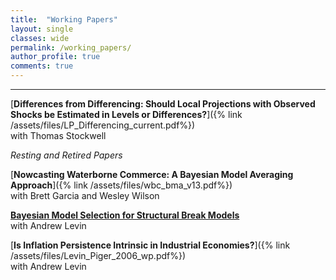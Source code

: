 ```yaml
---
title:  "Working Papers"
layout: single
classes: wide
permalink: /working_papers/
author_profile: true
comments: true
---
```


<HR>

[**Differences from Differencing: Should Local Projections with Observed Shocks be Estimated in Levels or Differences?**]({% link /assets/files/LP_Differencing_current.pdf%}) <br>
with Thomas Stockwell


*Resting and Retired Papers*

[**Nowcasting Waterborne Commerce: A Bayesian Model Averaging Approach**]({% link /assets/files/wbc_bma_v13.pdf%}) <br>
with Brett Garcia and Wesley Wilson

[**Bayesian Model Selection for Structural Break Models**](https://papers.ssrn.com/sol3/papers.cfm?abstract_id=1132463) <br>
with Andrew Levin

[**Is Inflation Persistence Intrinsic in Industrial Economies?**]({% link /assets/files/Levin_Piger_2006_wp.pdf%}) <br> 
with Andrew Levin